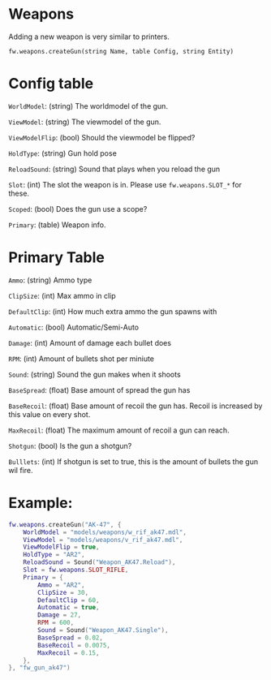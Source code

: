# Weapons
Adding a new weapon is very similar to printers.

`fw.weapons.createGun(string Name, table Config, string Entity)`

# Config table
`WorldModel`: (string) The worldmodel of the gun.

`ViewModel`: (string) The viewmodel of the gun.

`ViewModelFlip`: (bool) Should the viewmodel be flipped?

`HoldType`: (string) Gun hold pose

`ReloadSound`: (string) Sound that plays when you reload the gun

`Slot`: (int) The slot the weapon is in. Please use `fw.weapons.SLOT_*` for these.

`Scoped`: (bool) Does the gun use a scope?

`Primary`: (table) Weapon info.

# Primary Table
`Ammo`: (string) Ammo type

`ClipSize`: (int) Max ammo in clip

`DefaultClip`: (int) How much extra ammo the gun spawns with

`Automatic`: (bool) Automatic/Semi-Auto

`Damage`: (int) Amount of damage each bullet does

`RPM`: (int) Amount of bullets shot per miniute

`Sound`: (string) Sound the gun makes when it shoots

`BaseSpread`: (float) Base amount of spread the gun has

`BaseRecoil`: (float) Base amount of recoil the gun has. Recoil is increased by this value on every shot.

`MaxRecoil`: (float) The maximum amount of recoil a gun can reach.

`Shotgun`: (bool) Is the gun a shotgun?

`Bulllets`: (int) If shotgun is set to true, this is the amount of bullets the gun wil fire.

# Example:
```lua
fw.weapons.createGun("AK-47", {
	WorldModel = "models/weapons/w_rif_ak47.mdl",
	ViewModel = "models/weapons/v_rif_ak47.mdl",
	ViewModelFlip = true,
	HoldType = "AR2",
	ReloadSound = Sound("Weapon_AK47.Reload"),
	Slot = fw.weapons.SLOT_RIFLE,
	Primary = {
		Ammo = "AR2",
		ClipSize = 30,
		DefaultClip = 60,
		Automatic = true,
		Damage = 27,
		RPM = 600,
		Sound = Sound("Weapon_AK47.Single"),
		BaseSpread = 0.02,
		BaseRecoil = 0.0075,
		MaxRecoil = 0.15,
	},
}, "fw_gun_ak47")
```
